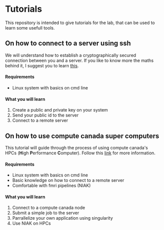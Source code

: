 # Tutorials
This repository is intended to give tutorials for the lab, that can be used to learn some usefull tools.

## On how to connect to a server using ssh
We will understand how to establish a cryptographically secured connection between you and a server.
If you like to know more the maths behind it, I suggest you to learn [this](https://nrich.maths.org/2200).

#### Requirements
- Linux system with basics on cmd line

#### What you will learn
1. Create a public and private key on your system
2. Send your public id to the server
2. Connect to a remote server

## On how to use compute canada super computers
This tutorial will guide through the process of using compute canada's HPCs (**H**igh **P**erformance **C**omputer).
Follow this [link](https://docs.computecanada.ca/wiki/Getting_Started) for more information.

#### Requirements
- Linux system with basics on cmd line
- Basic knowledge on how to connect to a remote server
- Comfortable with fmri pipelines (NIAK)

#### What you will learn
1. Connect to a compute canada node
2. Submit a simple job to the server
3. Parrallelize your own application using singularity
4. Use NIAK on HPCs
